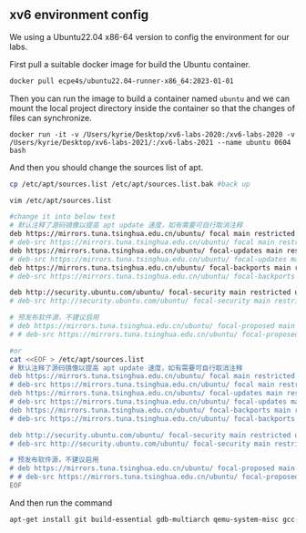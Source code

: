 ## xv6 environment config

We using a Ubuntu22.04 x86-64 version to config the environment for our labs.

First pull a suitable docker image for build the Ubuntu container.

```bash
docker pull ecpe4s/ubuntu22.04-runner-x86_64:2023-01-01
```

Then you can run the image to build a container named `ubuntu` and we can mount the local project directory inside the container so that the changes of files can synchronize.

```
docker run -it -v /Users/kyrie/Desktop/xv6-labs-2020:/xv6-labs-2020 -v /Users/kyrie/Desktop/xv6-labs-2021/:/xv6-labs-2021 --name ubuntu 0604 bash
```

And then you should change the sources list of apt.

```bash
cp /etc/apt/sources.list /etc/apt/sources.list.bak #back up

vim /etc/apt/sources.list

#change it into below text
# 默认注释了源码镜像以提高 apt update 速度，如有需要可自行取消注释
deb https://mirrors.tuna.tsinghua.edu.cn/ubuntu/ focal main restricted universe multiverse
# deb-src https://mirrors.tuna.tsinghua.edu.cn/ubuntu/ focal main restricted universe multiverse
deb https://mirrors.tuna.tsinghua.edu.cn/ubuntu/ focal-updates main restricted universe multiverse
# deb-src https://mirrors.tuna.tsinghua.edu.cn/ubuntu/ focal-updates main restricted universe multiverse
deb https://mirrors.tuna.tsinghua.edu.cn/ubuntu/ focal-backports main restricted universe multiverse
# deb-src https://mirrors.tuna.tsinghua.edu.cn/ubuntu/ focal-backports main restricted universe multiverse

deb http://security.ubuntu.com/ubuntu/ focal-security main restricted universe multiverse
# deb-src http://security.ubuntu.com/ubuntu/ focal-security main restricted universe multiverse

# 预发布软件源，不建议启用
# deb https://mirrors.tuna.tsinghua.edu.cn/ubuntu/ focal-proposed main restricted universe multiverse
# # deb-src https://mirrors.tuna.tsinghua.edu.cn/ubuntu/ focal-proposed main restricted universe multiverse

#or
cat <<EOF > /etc/apt/sources.list
# 默认注释了源码镜像以提高 apt update 速度，如有需要可自行取消注释
deb https://mirrors.tuna.tsinghua.edu.cn/ubuntu/ focal main restricted universe multiverse
# deb-src https://mirrors.tuna.tsinghua.edu.cn/ubuntu/ focal main restricted universe multiverse
deb https://mirrors.tuna.tsinghua.edu.cn/ubuntu/ focal-updates main restricted universe multiverse
# deb-src https://mirrors.tuna.tsinghua.edu.cn/ubuntu/ focal-updates main restricted universe multiverse
deb https://mirrors.tuna.tsinghua.edu.cn/ubuntu/ focal-backports main restricted universe multiverse
# deb-src https://mirrors.tuna.tsinghua.edu.cn/ubuntu/ focal-backports main restricted universe multiverse

deb http://security.ubuntu.com/ubuntu/ focal-security main restricted universe multiverse
# deb-src http://security.ubuntu.com/ubuntu/ focal-security main restricted universe multiverse

# 预发布软件源，不建议启用
# deb https://mirrors.tuna.tsinghua.edu.cn/ubuntu/ focal-proposed main restricted universe multiverse
# # deb-src https://mirrors.tuna.tsinghua.edu.cn/ubuntu/ focal-proposed main restricted universe multiverse
EOF

```

And then run the command

```bash
apt-get install git build-essential gdb-multiarch qemu-system-misc gcc-riscv64-linux-gnu binutils-riscv64-linux-gnu 
```

